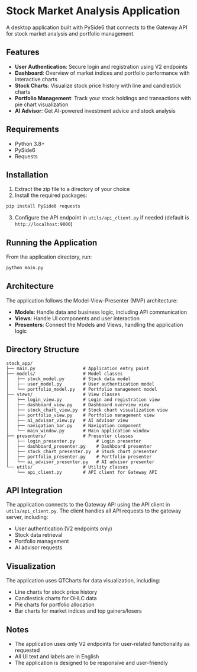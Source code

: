 # Stock Market Analysis Application

A desktop application built with PySide6 that connects to the Gateway API for stock market analysis and portfolio management.

## Features

- **User Authentication**: Secure login and registration using V2 endpoints
- **Dashboard**: Overview of market indices and portfolio performance with interactive charts
- **Stock Charts**: Visualize stock price history with line and candlestick charts
- **Portfolio Management**: Track your stock holdings and transactions with pie chart visualization
- **AI Advisor**: Get AI-powered investment advice and stock analysis

## Requirements

- Python 3.8+
- PySide6
- Requests

## Installation

1. Extract the zip file to a directory of your choice
2. Install the required packages:

```bash
pip install PySide6 requests
```

3. Configure the API endpoint in `utils/api_client.py` if needed (default is `http://localhost:9000`)

## Running the Application

From the application directory, run:

```bash
python main.py
```

## Architecture

The application follows the Model-View-Presenter (MVP) architecture:

- **Models**: Handle data and business logic, including API communication
- **Views**: Handle UI components and user interaction
- **Presenters**: Connect the Models and Views, handling the application logic

## Directory Structure

```
stock_app/
├── main.py                  # Application entry point
├── models/                  # Model classes
│   ├── stock_model.py       # Stock data model
│   ├── user_model.py        # User authentication model
│   └── portfolio_model.py   # Portfolio management model
├── views/                   # View classes
│   ├── login_view.py        # Login and registration view
│   ├── dashboard_view.py    # Dashboard overview view
│   ├── stock_chart_view.py  # Stock chart visualization view
│   ├── portfolio_view.py    # Portfolio management view
│   ├── ai_advisor_view.py   # AI advisor view
│   ├── navigation_bar.py    # Navigation component
│   └── main_window.py       # Main application window
├── presenters/              # Presenter classes
│   ├── login_presenter.py        # Login presenter
│   ├── dashboard_presenter.py    # Dashboard presenter
│   ├── stock_chart_presenter.py  # Stock chart presenter
│   ├── portfolio_presenter.py    # Portfolio presenter
│   └── ai_advisor_presenter.py   # AI advisor presenter
└── utils/                   # Utility classes
    └── api_client.py        # API client for Gateway API
```

## API Integration

The application connects to the Gateway API using the API client in `utils/api_client.py`. The client handles all API requests to the gateway server, including:

- User authentication (V2 endpoints only)
- Stock data retrieval
- Portfolio management
- AI advisor requests

## Visualization

The application uses QTCharts for data visualization, including:

- Line charts for stock price history
- Candlestick charts for OHLC data
- Pie charts for portfolio allocation
- Bar charts for market indices and top gainers/losers

## Notes

- The application uses only V2 endpoints for user-related functionality as requested
- All UI text and labels are in English
- The application is designed to be responsive and user-friendly
